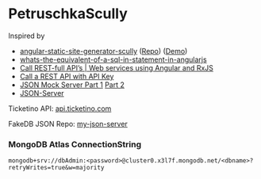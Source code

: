 # PetruschkaScully

Inspired by

* [angular-static-site-generator-scully](https://snipcart.com/blog/angular-static-site-generator-scully) ([Repo](https://github.com/snipcart/scully-snipcart-store/blob/master/src/app/product-card/product-card.component.html)) ([Demo](https://scully-snipcart-store.netlify.app/))
* [whats-the-equivalent-of-a-sql-in-statement-in-angularjs](https://stackoverflow.com/questions/42769422/whats-the-equivalent-of-a-sql-in-statement-in-angularjs)
* [Call REST-full API’s | Web services using Angular and RxJS](https://medium.com/@AnkitMaheshwariIn/call-rest-api-web-services-using-angular-and-rxjs-4f00e833a65)
* [Call a REST API with API Key](https://morioh.com/p/83fc9efb8c54)
* [JSON Mock Server Part 1](https://medium.com/@websleengur/mock-data-for-angular-5-applications-with-json-server-part-1-d377eced223b) [Part 2](https://medium.com/@websleengur/mock-data-for-angular-5-applications-with-json-server-part-2-final-427bd68005bb)
* [JSON-Server](https://github.com/typicode/json-server)

Ticketino API: [api.ticketino.com](https://api.ticketino.com/docs/index.html)

FakeDB JSON Repo: [my-json-server](https://my-json-server.typicode.com/DonCorleone/FakeDbPetruschka/)


### MongoDB Atlas ConnectionString 

```mongodb+srv://dbAdmin:<password>@cluster0.x3l7f.mongodb.net/<dbname>?retryWrites=true&w=majority```
